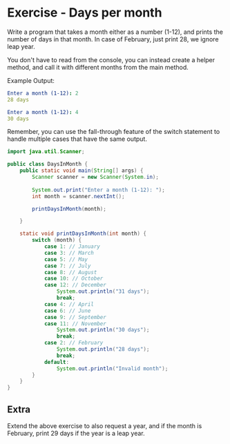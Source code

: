 # Exercise - Days per month

Write a program that takes a month either as a number (1-12), and prints the number of days in that month. In case of February, just print 28, we ignore leap year.

You don't have to read from the console, you can instead create a helper method, and call it with different months from the main method.

Example Output:

```yaml
Enter a month (1-12): 2
28 days
```

```yaml
Enter a month (1-12): 4
30 days
```

<hint title="Hint 1">

Remember, you can use the fall-through feature of the switch statement to handle multiple cases that have the same output.

</hint>

<hint title="Solution">

```java
import java.util.Scanner;

public class DaysInMonth {
    public static void main(String[] args) {
        Scanner scanner = new Scanner(System.in);
        
        System.out.print("Enter a month (1-12): ");
        int month = scanner.nextInt();

        printDaysInMonth(month);

    }

    static void printDaysInMonth(int month) {
        switch (month) {
            case 1: // January
            case 3: // March
            case 5: // May
            case 7: // July
            case 8: // August
            case 10: // October
            case 12: // December
                System.out.println("31 days");
                break;
            case 4: // April
            case 6: // June
            case 9: // September
            case 11: // November
                System.out.println("30 days");
                break;
            case 2: // February
                System.out.println("28 days");
                break;
            default:
                System.out.println("Invalid month");
        }
    }
}
```

</hint>


## Extra

Extend the above exercise to also request a year, and if the month is February, print 29 days if the year is a leap year.